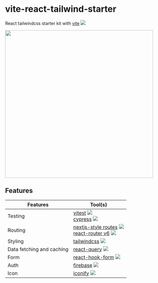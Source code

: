 # vite-react-tailwind-starter

React tailwindcss starter kit with [vite](https://vitejs.dev/) ![](https://api.iconify.design/vscode-icons/file-type-vite.svg?color=%23ec5990&width=36)

<img src="https://user-images.githubusercontent.com/90570853/177818045-6ca8df39-bed7-4d79-b671-40dee89e5e25.png" width="480" />


## Features

| Features                  | Tool(s)                                                                                                                               |
| ------------------------- | ------------------------------------------------------------------------------------------------------------------------------------- |
| Testing                   | [vitest](https://vitest.dev/) ![](https://api.iconify.design/logos/vitest.svg) <br> [cypress](https://docs.cypress.io/) ![](https://api.iconify.design/logos/cypress.svg)                                                                     |
| Routing                   | [nextjs-style routes](https://github.com/hannoeru/vite-plugin-pages) ![](https://api.iconify.design/logos/nextjs.svg) <br> [react-router v6](https://reactrouterdotcom.fly.dev/docs/en/v6/api) ![](https://api.iconify.design/logos/react-router.svg) |
| Styling                   | [tailwindcss](https://tailwindcss.com/) ![](https://api.iconify.design/logos/tailwindcss.svg)                                                                                                 |
| Data fetching and caching | [react-query](https://react-query.tanstack.com/) ![](https://api.iconify.design/logos/react-query.svg)                                                                                        |
| Form                      | [react-hook-form](https://react-hook-form.com/) ![](https://api.iconify.design/fluent/form-28-regular.svg?color=%23ec5990)                                                                                          |
| Auth                      | [firebase](https://usehooks.com/useAuth/) ![](https://api.iconify.design/logos/firebase.svg)                                                                                               |
| Icon                      | [iconify](https://github.com/iconify/iconify) ![](https://api.iconify.design/simple-icons/iconify.svg)                                                                                           |


